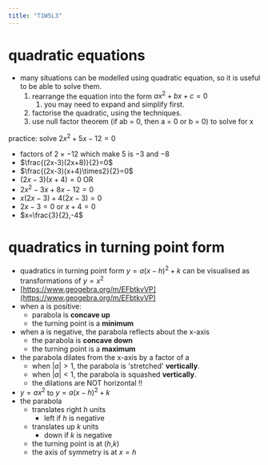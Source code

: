 ```yaml
---
title: "T1W5L3"
---
```


# quadratic equations
- many situations can be modelled using quadratic equation, so it is useful to be able to solve them.
	1. rearrange the equation into the form $ax^2 + bx + c =0$
		1. you may need to expand and simplify first.
	2. factorise the quadratic, using the techniques.
	3. use null factor theorem (if ab = 0, then a = 0 or b = 0) to solve for x

practice:
solve $2x^2 + 5x - 12 = 0$
- factors of $2 \times -12$ which make $5$ is $-3$ and $-8$
- $\frac{(2x-3)(2x+8)}{2}=0$
- $\frac{(2x-3)(x+4)\times2}{2}=0$
- $(2x-3)(x+4)=0$
OR
- $2x^2 - 3x + 8x-12=0$
- $x(2x-3)+4(2x-3)=0$
- $2x-3=0$ or $x+4=0$
- $x=\frac{3}{2},-4$

# quadratics in turning point form
- quadratics in turning point form $y = a(x-h)^2+k$ can be visualised as transformations of $y=x^2$ 
- [https://www.geogebra.org/m/EFbtkvVP](https://www.geogebra.org/m/EFbtkvVP)
- when a is positive:
	- parabola is **concave up**
	- the turning point is a **minimum**
- when a is negative, the parabola reflects about the x-axis
	- the parabola is **concave down**
	- the turning point is a **maximum**
- the parabola dilates from the x-axis by a factor of a
	- when $|a|\gt1$, the parabola is 'stretched' **vertically**.
	- when $|a|\lt1$, the parabola is squashed **vertically**.
	- the dilations are NOT horizontal !!
- $y=ax^2$ to $y=a(x-h)^2+k$
- the parabola
	- translates right $h$ units
		- left if $h$ is negative
	- translates up $k$ units
		- down if $k$ is negative
	- the turning point is at ($h$,$k$)
	- the axis of symmetry is at $x=h$